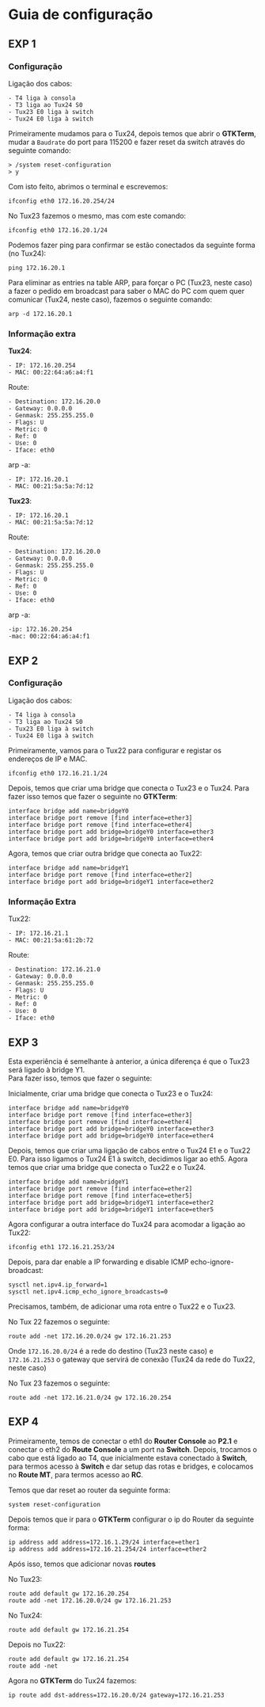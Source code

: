 # Guia de configuração 

## EXP 1

### Configuração

Ligação dos cabos:

    - T4 liga à consola
    - T3 liga ao Tux24 S0
    - Tux23 E0 liga à switch
    - Tux24 E0 liga à switch


Primeiramente mudamos para o Tux24, depois temos que abrir o **GTKTerm**, mudar a `Baudrate` do port para 115200 e fazer reset da switch através do seguinte comando:

```shell
> /system reset-configuration
> y
```

Com isto feito, abrimos o terminal e escrevemos:

```shell
ifconfig eth0 172.16.20.254/24
```

No Tux23 fazemos o mesmo, mas com este comando:

```shell
ifconfig eth0 172.16.20.1/24
```

Podemos fazer ping para confirmar se estão conectados da seguinte forma (no Tux24):

```shell
ping 172.16.20.1
```

Para eliminar as entries na table ARP, para forçar o PC (Tux23, neste caso) a fazer o pedido em broadcast para saber o MAC do PC com quem quer comunicar (Tux24, neste caso), fazemos o seguinte comando:

```shell
arp -d 172.16.20.1
```

### Informação extra

**Tux24**:

    - IP: 172.16.20.254
    - MAC: 00:22:64:a6:a4:f1

Route:

	- Destination: 172.16.20.0
    - Gateway: 0.0.0.0
    - Genmask: 255.255.255.0
    - Flags: U
    - Metric: 0
    - Ref: 0
    - Use: 0
    - Iface: eth0
    
arp -a:

	- IP: 172.16.20.1
	- MAC: 00:21:5a:5a:7d:12

**Tux23**:

    - IP: 172.16.20.1
    - MAC: 00:21:5a:5a:7d:12

Route:

	- Destination: 172.16.20.0
    - Gateway: 0.0.0.0
    - Genmask: 255.255.255.0
    - Flags: U
    - Metric: 0
    - Ref: 0
    - Use: 0
    - Iface: eth0

arp -a:

	-ip: 172.16.20.254
	-mac: 00:22:64:a6:a4:f1


## EXP 2

### Configuração

Ligação dos cabos:

    - T4 liga à consola
    - T3 liga ao Tux24 S0
    - Tux23 E0 liga à switch
    - Tux24 E0 liga à switch

Primeiramente, vamos para o Tux22 para configurar e registar os endereços de IP e MAC.

```shell
ifconfig eth0 172.16.21.1/24
```

Depois, temos que criar uma bridge que conecta o Tux23 e o Tux24. Para fazer isso temos que fazer o seguinte no **GTKTerm**:

```shell
interface bridge add name=bridgeY0
interface bridge port remove [find interface=ether3]
interface bridge port remove [find interface=ether4]
interface bridge port add bridge=bridgeY0 interface=ether3
interface bridge port add bridge=bridgeY0 interface=ether4
```

Agora, temos que criar outra bridge que conecta ao Tux22:

```shell
interface bridge add name=bridgeY1
interface bridge port remove [find interface=ether2]
interface bridge port add bridge=bridgeY1 interface=ether2
```

### Informação Extra

Tux22:

    - IP: 172.16.21.1
    - MAC: 00:21:5a:61:2b:72

Route:

    - Destination: 172.16.21.0
    - Gateway: 0.0.0.0
    - Genmask: 255.255.255.0
    - Flags: U
    - Metric: 0
    - Ref: 0
    - Use: 0
    - Iface: eth0


## EXP 3

Esta experiência é semelhante à anterior, a única diferença é que o Tux23 será ligado à bridge Y1.<br>
Para fazer isso, temos que fazer o seguinte:

Inicialmente, criar uma bridge que conecta o Tux23 e o Tux24:

```shell
interface bridge add name=bridgeY0
interface bridge port remove [find interface=ether3]
interface bridge port remove [find interface=ether4]
interface bridge port add bridge=bridgeY0 interface=ether3
interface bridge port add bridge=bridgeY0 interface=ether4
```

Depois, temos que criar uma ligação de cabos entre o Tux24 E1 e o Tux22 E0. Para isso ligamos o Tux24 E1 à switch, decidimos ligar ao eth5.
Agora temos que criar uma bridge que conecta o Tux22 e o Tux24.

```shell
interface bridge add name=bridgeY1
interface bridge port remove [find interface=ether2]
interface bridge port remove [find interface=ether5]
interface bridge port add bridge=bridgeY1 interface=ether2
interface bridge port add bridge=bridgeY1 interface=ether5
```

Agora configurar a outra interface do Tux24 para acomodar a ligação ao Tux22:

```shell
ifconfig eth1 172.16.21.253/24
```

Depois, para dar enable a IP forwarding e disable ICMP echo-ignore-broadcast:

```shell
sysctl net.ipv4.ip_forward=1
sysctl net.ipv4.icmp_echo_ignore_broadcasts=0
```


Precisamos, também, de adicionar uma rota entre o Tux22 e o Tux23.

No Tux 22 fazemos o seguinte:

```shell
route add -net 172.16.20.0/24 gw 172.16.21.253
```

Onde `172.16.20.0/24` é a rede do destino (Tux23 neste caso) e `172.16.21.253` o gateway que servirá de conexão (Tux24 da rede do Tux22, neste caso)

No Tux 23 fazemos o seguinte:

```shell
route add -net 172.16.21.0/24 gw 172.16.20.254
```


## EXP 4

Primeiramente, temos de conectar o eth1 do **Router Console** ao **P2.1** e conectar o eth2 do **Route Console** a um port na **Switch**. Depois, trocamos o cabo que está ligado ao T4, que inicialmente estava conectado à **Switch**, para termos acesso à **Switch** e dar setup das rotas e bridges, e colocamos no **Route MT**, para termos acesso ao **RC**.

Temos que dar reset ao router da seguinte forma:

```shell
system reset-configuration
```

Depois temos que ir para o **GTKTerm** configurar o ip do Router da seguinte forma:

```shell
ip address add address=172.16.1.29/24 interface=ether1
ip address add address=172.16.21.254/24 interface=ether2
```

Após isso, temos que adicionar novas **routes**

No Tux23:

```shell
route add default gw 172.16.20.254
route add -net 172.16.20.0/24 gw 172.16.21.253
```

No Tux24:

```shell
route add default gw 172.16.21.254
```

Depois no Tux22:

```shell
route add default gw 172.16.21.254
route add -net 
```

Agora no **GTKTerm** do Tux24 fazemos:

```shell
ip route add dst-address=172.16.20.0/24 gateway=172.16.21.253
```

